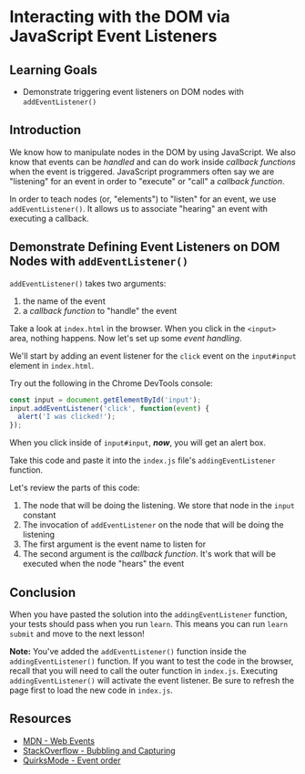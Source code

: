 # Interacting with the DOM via JavaScript Event Listeners

## Learning Goals

- Demonstrate triggering event listeners on DOM nodes with `addEventListener()`

## Introduction

We know how to manipulate nodes in the DOM by using JavaScript. We also know
that events can be _handled_ and can do work inside _callback functions_ when
the event is triggered. JavaScript programmers often say we are "listening" for
an event in order to "execute" or "call" a _callback function_.

In order to teach nodes (or, "elements") to "listen" for an event, we use
`addEventListener()`. It allows us to associate "hearing" an event with
executing a callback.

## Demonstrate Defining Event Listeners on DOM Nodes with `addEventListener()`

`addEventListener()` takes two arguments:

1. the name of the event
2. a _callback function_ to "handle" the event

Take a look at `index.html` in the browser. When you click in the `<input>`
area, nothing happens. Now let's set up some _event handling_.

We'll start by adding an event listener for the `click` event on the
`input#input` element in `index.html`.

Try out the following in the Chrome DevTools console:

```js
const input = document.getElementById('input');
input.addEventListener('click', function(event) {
  alert('I was clicked!');
});
```

When you click inside of `input#input`, **_now_**, you will get an alert box.

Take this code and paste it into the `index.js` file's `addingEventListener`
function.

Let's review the parts of this code:

1. The node that will be doing the listening. We store that node in the `input` constant
2. The invocation of `addEventListener` on the node that will be doing the listening
  1. The first argument is the event name to listen for
  2. The second argument is the _callback function_. It's work that will be executed
     when the node "hears" the event

## Conclusion

When you have pasted the solution into the `addingEventListener` function, your
tests should pass when you run `learn`. This means you can run `learn submit`
and move to the next lesson!

**Note:** You've added the `addEventListener()` function inside the
`addingEventListener()` function. If you want to test the code in the browser,
recall that you will need to call the outer function in `index.js`. Executing
`addingEventListener()` will activate the event listener. Be sure to refresh the
page first to load the new code in `index.js`.

## Resources

- [MDN - Web Events](https://developer.mozilla.org/en-US/docs/Web/Events)
- [StackOverflow - Bubbling and Capturing][stackoverflow]
- [QuirksMode - Event order][quirks]

[stackoverflow]: http://stackoverflow.com/questions/4616694/what-is-event-bubbling-and-capturing
[quirks]: http://www.quirksmode.org/js/events_order.html
